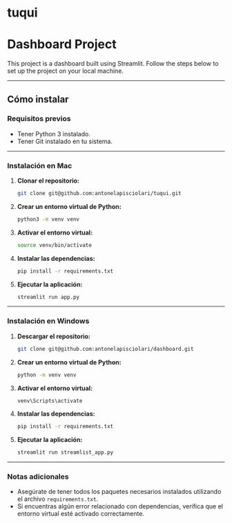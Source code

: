 # tuqui

# Dashboard Project

This project is a dashboard built using Streamlit. Follow the steps below to set up the project on your local machine.

---

## Cómo instalar

### Requisitos previos
- Tener Python 3 instalado.
- Tener Git instalado en tu sistema.

---

### Instalación en Mac

1. **Clonar el repositorio:**
   ```bash
   git clone git@github.com:antonelapisciolari/tuqui.git
   ```
2. **Crear un entorno virtual de Python:**
   ```bash
   python3 -m venv venv
   ```
3. **Activar el entorno virtual:**
   ```bash
   source venv/bin/activate
   ```
4. **Instalar las dependencias:**
   ```bash
   pip install -r requirements.txt
   ```
5. **Ejecutar la aplicación:**
   ```bash
   streamlit run app.py
   ```

---

### Instalación en Windows

1. **Descargar el repositorio:**
   ```bash
   git clone git@github.com:antonelapisciolari/dashboard.git
   ```
2. **Crear un entorno virtual de Python:**
   ```bash
   python -m venv venv
   ```
3. **Activar el entorno virtual:**
   ```bash
   venv\Scripts\activate
   ```
4. **Instalar las dependencias:**
   ```bash
   pip install -r requirements.txt
   ```
5. **Ejecutar la aplicación:**
   ```bash
   streamlit run streamlist_app.py
   ```

---

### Notas adicionales
- Asegúrate de tener todos los paquetes necesarios instalados utilizando el archivo `requirements.txt`.
- Si encuentras algún error relacionado con dependencias, verifica que el entorno virtual esté activado correctamente.


  
